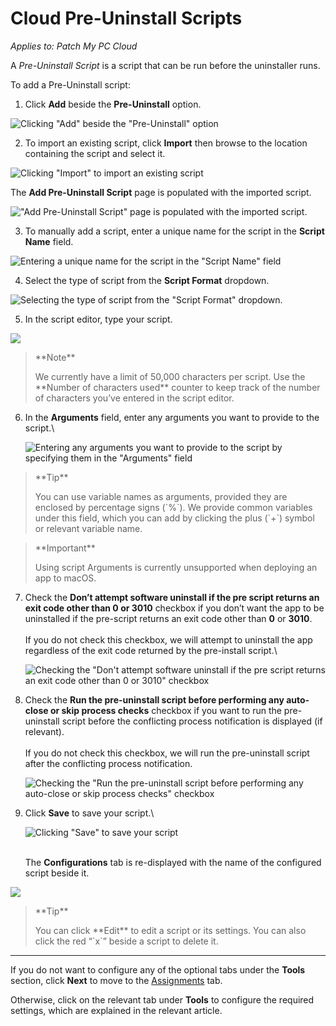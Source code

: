 # Cloud Pre-Uninstall Scripts

_Applies to: Patch My PC Cloud_

A _Pre-Uninstall Script_ is a script that can be run before the uninstaller runs.

To add a Pre-Uninstall script:

1. Click **Add** beside the **Pre-Uninstall** option.

![Clicking "Add" beside the "Pre-Uninstall" option](/_images/image-(2607).png "Clicking “Add” beside the “Pre-Uninstall” option")

2. To import an existing script, click **Import** then browse to the location containing the script and select it.

![Clicking "Import" to import an existing script](/_images/image-(2439).png "Clicking “Import” to import an existing script")

The **Add Pre-Uninstall Script** page is populated with the imported script.

!["Add Pre-Uninstall Script" page is populated with the imported script.](/_images/image-(2440).png "“Add Pre-Uninstall Script” page is populated with the imported script.")

3. To manually add a script, enter a unique name for the script in the **Script Name** field.

![Entering a unique name for the script in the "Script Name" field](/_images/image-(2441).png "Entering a unique name for the script in the “Script Name” field")

4. Select the type of script from the **Script Format** dropdown.

![Selecting the type of script from the "Script Format" dropdown.](/_images/image-(2442).png "Selecting the type of script from the “Script Format” dropdown.")

5. In the script editor, type your script.

![](/_images/image-(2443).png)

<blockquote class="wp-block-quote">
<p>**Note**</p>
<p>We currently have a limit of 50,000 characters per script. Use the **Number of characters used** counter to keep track of the number of characters you’ve entered in the script editor.</p>
</blockquote>

6.  In the **Arguments** field, enter any arguments you want to provide to the script.\


    ![Entering any arguments you want to provide to the script by specifying them in the "Arguments" field](/_images/image-(2444).png "Entering any arguments you want to provide to the script by specifying them in the “Arguments” field")

<blockquote class="wp-block-quote">
<p>**Tip**</p>
<p>You can use variable names as arguments, provided they are enclosed by percentage signs (`%`). We provide common variables under this field, which you can add by clicking the plus (`+`) symbol or relevant variable name.</p>
</blockquote>

<blockquote class="wp-block-quote">
<p>**Important**</p>
<p>Using script Arguments is currently unsupported when deploying an app to macOS.</p>
</blockquote>

7.  Check the **Don’t attempt software uninstall if the pre script returns an exit code other than 0 or 3010** checkbox if you don’t want the app to be uninstalled if the pre-script returns an exit code other than **0** or **3010**.\
    \
    If you do not check this checkbox, we will attempt to uninstall the app regardless of the exit code returned by the pre-install script.\


    ![Checking the "Don't attempt software uninstall if the pre script returns an exit code other than 0 or 3010" checkbox](/_images/image-(2445).png "Checking the “Don’t attempt software uninstall if the pre script returns an exit code other than 0 or 3010” checkbox")
8.  Check the **Run the pre-uninstall script before performing any auto-close or skip process checks** checkbox if you want to run the pre-uninstall script before the conflicting process notification is displayed (if relevant).\
    \
    If you do not check this checkbox, we will run the pre-uninstall script after the conflicting process notification.

    ![Checking the "Run the pre-uninstall script before performing any auto-close or skip process checks" checkbox](/_images/image-(2446).png "Checking the “Run the pre-uninstall script before performing any auto-close or skip process checks” checkbox")
9.  Click **Save** to save your script.\


    ![Clicking "Save" to save your script](/_images/image-(2447).png "Clicking “Save” to save your script")

    \
    The **Configurations** tab is re-displayed with the name of the configured script beside it.

![](/_images/image-(95).png)

<blockquote class="wp-block-quote">
<p>**Tip**</p>
<p>You can click **Edit** to edit a script or its settings. You can also click the red “`x`” beside a script to delete it.</p>
</blockquote>

***

If you do not want to configure any of the optional tabs under the **Tools** section, click **Next** to move to the [Assignments](../../cloud-assignments-deployment-tab.md) tab.

Otherwise, click on the relevant tab under **Tools** to configure the required settings, which are explained in the relevant article.